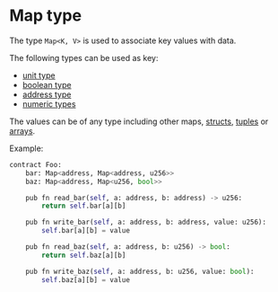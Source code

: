 # Map type

The type `Map<K, V>` is used to associate key values with data.

The following types can be used as key:

- [unit type]
- [boolean type]
- [address type]
- [numeric types]

The values can be of any type including other maps, [structs], [tuples] or [arrays].

Example:

```python
contract Foo:
    bar: Map<address, Map<address, u256>>
    baz: Map<address, Map<u256, bool>>

    pub fn read_bar(self, a: address, b: address) -> u256:
        return self.bar[a][b]

    pub fn write_bar(self, a: address, b: address, value: u256):
        self.bar[a][b] = value

    pub fn read_baz(self, a: address, b: u256) -> bool:
        return self.baz[a][b]

    pub fn write_baz(self, a: address, b: u256, value: bool):
        self.baz[a][b] = value
```

[unit type]: unit.md
[boolean type]: boolean.md
[address type]: address.md
[numeric types]: numeric.md
[structs]: struct.md
[tuples]: tuple.md
[arrays]: array.md